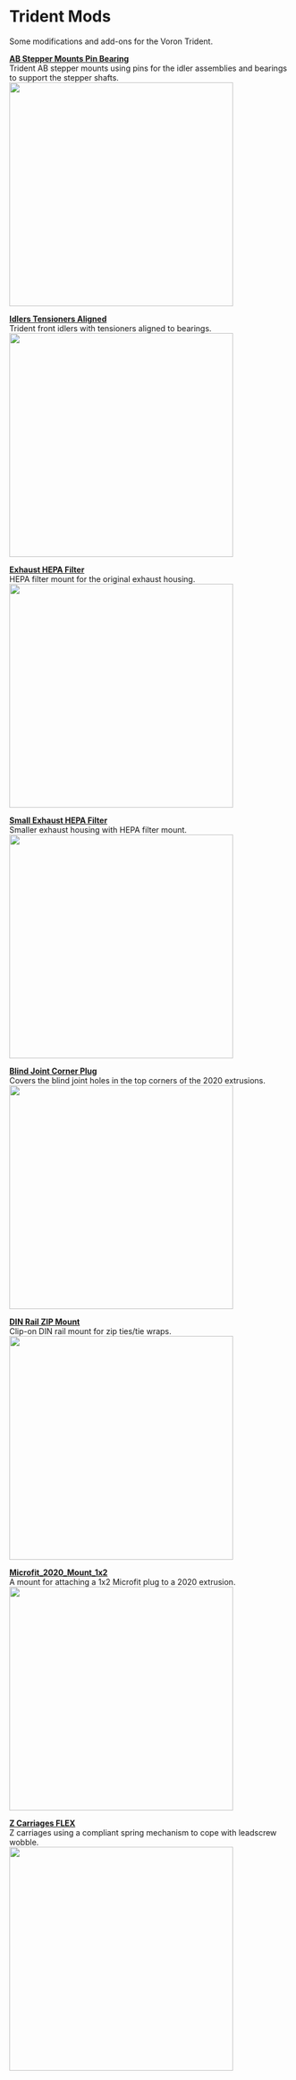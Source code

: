 # Trident Mods

Some modifications and add-ons for the Voron Trident.  


[**AB Stepper Mounts Pin Bearing**](AB_Stepper_Mounts_Pin_Bearing/)  
Trident AB stepper mounts using pins for the idler assemblies and bearings to support the stepper shafts.
<img src="https://github.com/pila81/Trident_Mods/blob/main/AB_Stepper_Mounts_Pin_Bearing/images/AB_Mount_Pin_Bear_2.png" width="400">


[**Idlers Tensioners Aligned**](Idlers_Tensioners_Aligned/)  
Trident front idlers with tensioners aligned to bearings.  
<img src="https://github.com/pila81/Trident_Mods/blob/main/Idlers_Tensioners_Aligned/images/Idlers_Tensioners_Aligned_1.jpg" width="400">
  
  
[**Exhaust HEPA Filter**](Exhaust_HEPA_Filter/)  
HEPA filter mount for the original exhaust housing.  
<img src="https://github.com/pila81/Trident_Mods/blob/main/Exhaust_HEPA_Filter/images/Exhaust_HEPA_Filter_2.PNG" width="400">
  
  
[**Small Exhaust HEPA Filter**](Exhaust_HEPA_Filter_Small/)  
Smaller exhaust housing with HEPA filter mount.  
<img src="https://github.com/pila81/Trident_Mods/blob/main/Exhaust_HEPA_Filter_Small/images/Exhaust_HEPA_Filter_Small_2.PNG" width="400">
  
  
[**Blind Joint Corner Plug**](Blind_Joint_Corner_Plug/)  
Covers the blind joint holes in the top corners of the 2020 extrusions.  
<img src="https://github.com/pila81/Trident_Mods/blob/main/Blind_Joint_Corner_Plug/images/Blind_Joint_Corner_Plug_2.PNG" width="400">
  
  
[**DIN Rail ZIP Mount**](DIN_Rail_ZIP_Mount/)  
Clip-on DIN rail mount for zip ties/tie wraps.  
<img src="https://github.com/pila81/Trident_Mods/blob/main/DIN_Rail_ZIP_Mount/images/DIN_Rail_ZIP_Mount_1.PNG" width="400">
  
  
[**Microfit_2020_Mount_1x2**](Microfit_2020_Mount_1x2/)  
A mount for attaching a 1x2 Microfit plug to a 2020 extrusion.  
<img src="https://github.com/pila81/Trident_Mods/blob/main/Microfit_2020_Mount_1x2/images/Microfit_2020_Mount_1x2_1.PNG" width="400">


[**Z Carriages FLEX**](Z_Carriages_FLEX/)  
Z carriages using a compliant spring mechanism to cope with leadscrew wobble.  
<img src="https://github.com/pila81/Trident_Mods/blob/main/Z_Carriages_FLEX/images/Z_Carriage_FLEX_1.jpg" width="400">

